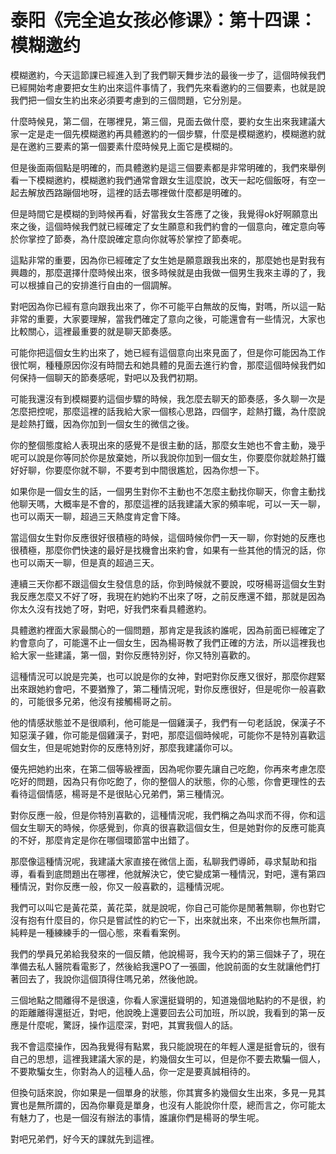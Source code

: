 # 泰阳《完全追女孩必修课》：第十四课：模糊邀约

模糊邀約，今天這節課已經進入到了我們聊天舞步法的最後一步了，這個時候我們已經開始考慮要把女生約出來這件事情了，我們先來看邀約的三個要素，也就是說我們把一個女生約出來必須要考慮到的三個問題，它分別是。

什麼時候見，第二個，在哪裡見，第三個，見面去做什麼，要約女生出來我建議大家一定是走一個先模糊邀約再具體邀約的一個步驟，什麼是模糊邀約，模糊邀約就是在邀約三要素的第一個要素什麼時候見上面它是模糊的。

但是後面兩個點是明確的，而具體邀約是這三個要素都是非常明確的，我們來舉例看一下模糊邀約，模糊邀約我們通常會跟女生這麼說，改天一起吃個飯呀，有空一起去解放西路蹦個地呀，這裡的話去哪裡做什麼都是明確的。

但是時間它是模糊的到時候再看，好當我女生答應了之後，我覺得ok好啊願意出來之後，這個時候我們就已經確定了女生願意和我們約會的一個意向，確定意向等於你掌控了節奏，為什麼說確定意向你就等於掌控了節奏呢。

這點非常的重要，因為你已經確定了女生她是願意跟我出來的，那麼她也是對我有興趣的，那麼選擇什麼時候出來，很多時候就是由我做一個男生我來主導的了，我可以根據自己的安排進行自由的一個調解。

對吧因為你已經有意向跟我出來了，你不可能平白無故的反悔，對嗎，所以這一點非常的重要，大家要理解，當我們確定了意向之後，可能還會有一些情況，大家也比較關心，這裡最重要的就是聊天節奏感。

可能你把這個女生約出來了，她已經有這個意向出來見面了，但是你可能因為工作很忙啊，種種原因你沒有時間去和她具體的見面去進行約會，那麼這個時候我們如何保持一個聊天的節奏感呢，對吧以及我們初期。

可能我還沒有到模糊要約這個步驟的時候，我怎麼去聊天的節奏感，多久聊一次是怎麼把控呢，那麼這裡的話我給大家一個核心思路，四個字，趁熱打鐵，為什麼說是趁熱打鐵，因為你加到一個女生的微信之後。

你的整個態度給人表現出來的感覺不是很主動的話，那麼女生她也不會主動，幾乎呢可以說是你等同於你是放棄她，所以我說你加到一個女生，你要麼你就趁熱打鐵好好聊，你要麼你就不聊，不要考到中間很尷尬，因為你想一下。

如果你是一個女生的話，一個男生對你不主動也不怎麼主動找你聊天，你會主動找他聊天嗎，大概率是不會的，那麼這裡的話我建議大家的頻率呢，可以一天一聊，也可以兩天一聊，超過三天熱度肯定會下降。

當這個女生對你反應很好很積極的時候，這個時候你們一天一聊，你對她的反應也很積極，那麼你們快速的最好是找機會出來約會，如果有一些其他的情況的話，你也可以兩天一聊，但是真的超過三天。

連續三天你都不跟這個女生發信息的話，你到時候就不要說，哎呀楊哥這個女生對我反應怎麼又不好了呀，我現在約她約不出來了呀，之前反應還不錯，那就是因為你太久沒有找她了呀，對吧，好我們來看具體邀約。

具體邀約裡面大家最關心的一個問題，那肯定是我該約誰呢，因為前面已經確定了約會意向了，可能還不止一個女生，因為楊哥教了我們正確的方法，所以這裡我也給大家一些建議，第一個，對你反應特別好，你又特別喜歡的。

這種情況可以說是完美，也可以說是你的女神，對吧對你反應又很好，那麼你趕緊出來跟她約會吧，不要猶豫了，第二種情況呢，對你反應很好，但是呢你一般喜歡的，可能很多兄弟，他沒有接觸楊哥之前。

他的情感狀態並不是很順利，他可能是一個雞漢子，我們有一句老話說，保漢子不知惡漢子雞，你可能是個雞漢子，對吧，那麼這個時候呢，可能你不是特別喜歡這個女生，但是呢她對你的反應特別好，那麼我建議你可以。

優先把她約出來，在第二個等級裡面，因為呢你要先讓自己吃飽，你再來考慮怎麼吃好的問題，因為只有你吃飽了，你的整個人的狀態，你的心態，你會更理性的去看待這個情感，楊哥是不是很貼心兄弟們，第三種情況。

對你反應一般，但是你特別喜歡的，這種情況呢，我們稱之為叫求而不得，你和這個女生聊天的時候，你感覺到，你真的很喜歡這個女生，但是她對你的反應可能真的不好，那麼肯定是你在哪個環節當中出錯了。

那麼像這種情況呢，我建議大家直接在微信上面，私聊我們導師，尋求幫助和指導，看看到底問題出在哪裡，他就解決它，使它變成第一種情況，對吧，還有第四種情況，對你反應一般，你又一般喜歡的，這種情況呢。

我們可以叫它是黃花菜，黃花菜，就是說呢，你自己可能你是閒著無聊，你也對它沒有抱有什麼目的，你只是嘗試性的約它一下，出來就出來，不出來你也無所謂，純粹是一種練練手的一個心態，來看看案例。

我們的學員兄弟給我發來的一個反饋，他說楊哥，我今天約的第三個妹子了，現在準備去私人醫院看電影了，然後給我還PO了一張圖，他說前面的女生就讓他們打著回去了，我說你這個頂得住嗎兄弟，然後他說。

三個地點之間離得不是很遠，你看人家還挺聳明的，知道幾個地點約的不是很，約的距離離得還挺近，對吧，他說晚上還要回去公司加班，所以說，我看到的第一反應是什麼呢，驚訝，操作這麼深，對吧，其實我個人的話。

我不會這麼操作，因為我覺得有點累，我只能說現在的年輕人還是挺會玩的，很有自己的思想，這裡我建議大家的是，約幾個女生可以，但是你不要去欺騙一個人，不要欺騙女生，你對為人的這種人品，你一定是要真誠相待的。

但換句話來說，你如果是一個單身的狀態，你其實多約幾個女生出來，多見一見其實也是無所謂的，因為你畢竟是單身，也沒有人能說你什麼，總而言之，你可能太有魅力了，也是一個沒有辦法的事情，誰讓你們是楊哥的學生呢。

對吧兄弟們，好今天的課就先到這裡。